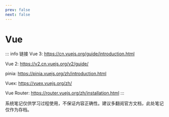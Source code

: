 ```yaml
---
prev: false
next: false
---
```


# Vue

::: info 链接
Vue 3: https://cn.vuejs.org/guide/introduction.html

Vue 2: https://v2.cn.vuejs.org/v2/guide/

pinia: https://pinia.vuejs.org/zh/introduction.html

Vuex: https://vuex.vuejs.org/zh/

Vue Router: https://router.vuejs.org/zh/installation.html
:::

系统笔记仅供学习过程使用，不保证内容正确性。建议多翻阅官方文档，此处笔记仅作为存档。